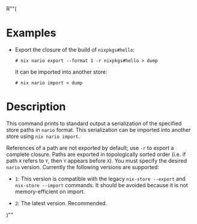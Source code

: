 R""(

# Examples

* Export the closure of the build of `nixpkgs#hello`:

  ```console
  # nix nario export --format 1 -r nixpkgs#hello > dump
  ```

  It can be imported into another store:

  ```console
  # nix nario import < dump
  ```

# Description

This command prints to standard output a serialization of the specified store paths in `nario` format. This serialization can be imported into another store using `nix nario import`.

References of a path are not exported by default; use `-r` to export a complete closure.
Paths are exported in topologically sorted order (i.e. if path `X` refers to `Y`, then `Y` appears before `X`).
You must specify the desired `nario` version. Currently the following versions are supported:

* `1`: This version is compatible with the legacy `nix-store --export` and `nix-store --import` commands. It should be avoided because it is not memory-efficient on import.

* `2`: The latest version. Recommended.

)""
